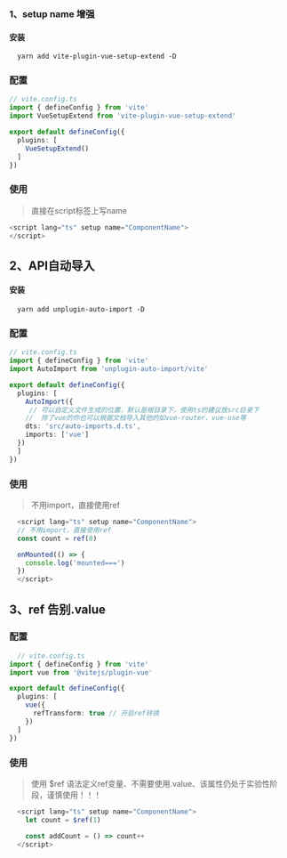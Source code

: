
  ### 1、setup name 增强
    
  #### 安装
  ```
    yarn add vite-plugin-vue-setup-extend -D
  ```

  ### 配置
  ```typescript
  // vite.config.ts
  import { defineConfig } from 'vite'
  import VueSetupExtend from 'vite-plugin-vue-setup-extend'

  export default defineConfig({
    plugins: [
      VueSetupExtend()
    ]
  })
  ```

  ### 使用
  > 直接在script标签上写name
  ```typescript
  <script lang="ts" setup name="ComponentName">
  </script>
  ```

  ## 2、API自动导入

  #### 安装
  ```
    yarn add unplugin-auto-import -D
  ```

   ### 配置
  ```typescript
  // vite.config.ts
  import { defineConfig } from 'vite'
  import AutoImport from 'unplugin-auto-import/vite'  

  export default defineConfig({
    plugins: [
      AutoImport({
       // 可以自定义文件生成的位置，默认是根目录下，使用ts的建议放src目录下
      //  除了vue的你也可以根据文档导入其他的如vue-router、vue-use等
      dts: 'src/auto-imports.d.ts',
      imports: ['vue']
    })
    ]
  })
  ```

  ### 使用
  > 不用import，直接使用ref
  ```typescript
    <script lang="ts" setup name="ComponentName">
    // 不用import，直接使用ref
    const count = ref(0)

    onMounted(() => {
      console.log('mounted===')
    })
    </script>
  ```

  ## 3、ref 告别.value
  ### 配置
  ```typescript
    // vite.config.ts
  import { defineConfig } from 'vite'
  import vue from '@vitejs/plugin-vue'  

  export default defineConfig({
    plugins: [
      vue({
        refTransform: true // 开启ref转换
      })
    ]
  })
  ```

  ### 使用
  > 使用 $ref 语法定义ref变量、不需要使用.value、该属性仍处于实验性阶段，谨慎使用！！！

  ```typescript
    <script lang="ts" setup name="ComponentName">
      let count = $ref(1)

      const addCount = () => count++
    </script>
  ```